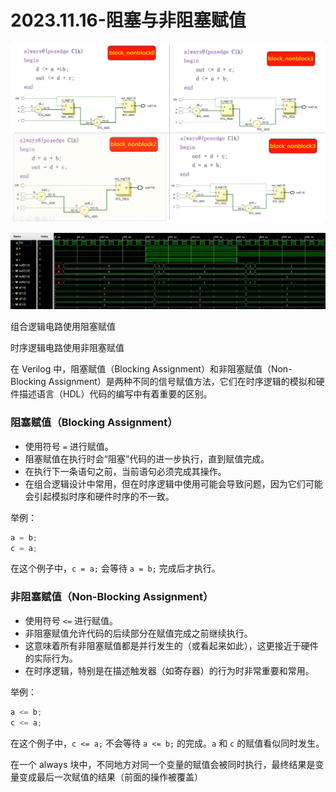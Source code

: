 # 2023.11.16-阻塞与非阻塞赋值

![Untitled](2023.11.16-阻塞与非阻塞赋值Untitled.png)

![Untitled](2023.11.16-阻塞与非阻塞赋值Untitled%201.png)

组合逻辑电路使用阻塞赋值

时序逻辑电路使用非阻塞赋值

在 Verilog 中，阻塞赋值（Blocking Assignment）和非阻塞赋值（Non-Blocking Assignment）是两种不同的信号赋值方法，它们在时序逻辑的模拟和硬件描述语言（HDL）代码的编写中有着重要的区别。

### 阻塞赋值（Blocking Assignment）

- 使用符号 `=` 进行赋值。
- 阻塞赋值在执行时会“阻塞”代码的进一步执行，直到赋值完成。
- 在执行下一条语句之前，当前语句必须完成其操作。
- 在组合逻辑设计中常用，但在时序逻辑中使用可能会导致问题，因为它们可能会引起模拟时序和硬件时序的不一致。

举例：

```verilog
a = b;
c = a;
```

在这个例子中，`c = a;` 会等待 `a = b;` 完成后才执行。

### 非阻塞赋值（Non-Blocking Assignment）

- 使用符号 `<=` 进行赋值。
- 非阻塞赋值允许代码的后续部分在赋值完成之前继续执行。
- 这意味着所有非阻塞赋值都是并行发生的（或看起来如此），这更接近于硬件的实际行为。
- 在时序逻辑，特别是在描述触发器（如寄存器）的行为时非常重要和常用。

举例：

```verilog
a <= b;
c <= a;
```

在这个例子中，`c <= a;` 不会等待 `a <= b;` 的完成。`a` 和 `c` 的赋值看似同时发生。

在一个 always 块中，不同地方对同一个变量的赋值会被同时执行，最终结果是变量变成最后一次赋值的结果（前面的操作被覆盖）
